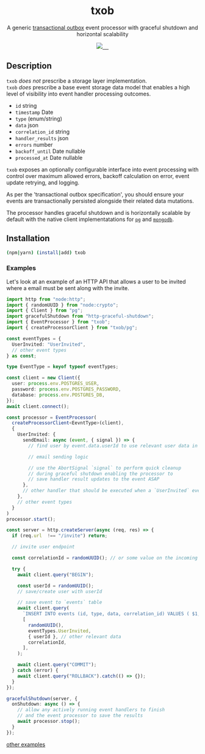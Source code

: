 <h1 align="center">txob</h1>
<p align="center">A generic <a href="https://microservices.io/patterns/data/transactional-outbox.html">transactional outbox</a> event processor with graceful shutdown and horizontal scalability</p>
<p align="center">
  <a href="https://codecov.io/gh/dillonstreator/txob" >
    <img src="https://codecov.io/gh/dillonstreator/txob/graph/badge.svg?token=E9M7G67VLL"/>
  </a>
  <a aria-label="NPM version" href="https://www.npmjs.com/package/txob">
    <img alt="" src="https://badgen.net/npm/v/txob?v=0.0.18">
  </a>
  <a aria-label="License" href="https://github.com/dillonstreator/txob/blob/main/LICENSE">
    <img alt="" src="https://badgen.net/npm/license/txob">
  </a>
  <a aria-label="Typescript" href="https://github.com/dillonstreator/txob/blob/main/src/cache.ts">
    <img alt="" src="https://badgen.net/npm/types/txob">
  </a>
  <a aria-label="CodeFactor" href="https://www.codefactor.io/repository/github/dillonstreator/txob">
    <img alt="" src="https://www.codefactor.io/repository/github/dillonstreator/txob/badge">
  </a>
</p>

## Description

`txob` _does not_ prescribe a storage layer implementation.\
`txob` _does_ prescribe a base event storage data model that enables a high level of visibility into event handler processing outcomes.

- `id` string
- `timestamp` Date
- `type` (enum/string)
- `data` json
- `correlation_id` string
- `handler_results` json
- `errors` number
- `backoff_until` Date nullable
- `processed_at` Date nullable

`txob` exposes an optionally configurable interface into event processing with control over maximum allowed errors, backoff calculation on error, event update retrying, and logging.

As per the 'transactional outbox specification', you should ensure your events are transactionally persisted alongside their related data mutations.

The processor handles graceful shutdown and is horizontally scalable by default with the native client implementatations for [`pg`](./src/pg/client.ts) and [`mongodb`](./src/mongodb/client.ts).

## Installation

```sh
(npm|yarn) (install|add) txob
```

### Examples

Let's look at an example of an HTTP API that allows a user to be invited where a email must be sent along with the invite.

```ts
import http from "node:http";
import { randomUUID } from "node:crypto";
import { Client } from "pg";
import gracefulShutdown from "http-graceful-shutdown";
import { EventProcessor } from "txob";
import { createProcessorClient } from "txob/pg";

const eventTypes = {
  UserInvited: "UserInvited",
  // other event types
} as const;

type EventType = keyof typeof eventTypes;

const client = new Client({
  user: process.env.POSTGRES_USER,
  password: process.env.POSTGRES_PASSWORD,
  database: process.env.POSTGRES_DB,
});
await client.connect();

const processor = EventProcessor(
  createProcessorClient<EevntType>(client),
  {
    UserInvited: {
      sendEmail: async (event, { signal }) => {
        // find user by event.data.userId to use relevant user data in email sending

        // email sending logic

        // use the AbortSignal `signal` to perform quick cleanup
        // during graceful shutdown enabling the processor to
        // save handler result updates to the event ASAP
      },
      // other handler that should be executed when a `UserInvited` event is saved
    },
    // other event types
  }
)
processor.start();

const server = http.createServer(async (req, res) => {
  if (req.url  !== "/invite") return;

  // invite user endpoint

  const correlationId = randomUUID(); // or some value on the incoming request such as a request id

  try {
    await client.query("BEGIN");

    const userId = randomUUID();
    // save/create user with userId

    // save event to `events` table
    await client.query(
      `INSERT INTO events (id, type, data, correlation_id) VALUES ( $1, $2, $3, $4 )`,
      [
        randomUUID(),
        eventTypes.UserInvited,
        { userId }, // other relevant data
        correlationId,
      ],
    );

    await client.query("COMMIT");
  } catch (error) {
    await client.query("ROLLBACK").catch(() => {});
  }
});

gracefulShutdown(server, {
  onShutdown: async () => {
    // allow any actively running event handlers to finish
    // and the event processor to save the results
    await processor.stop();
  }
});
```

[other examples](./examples)
